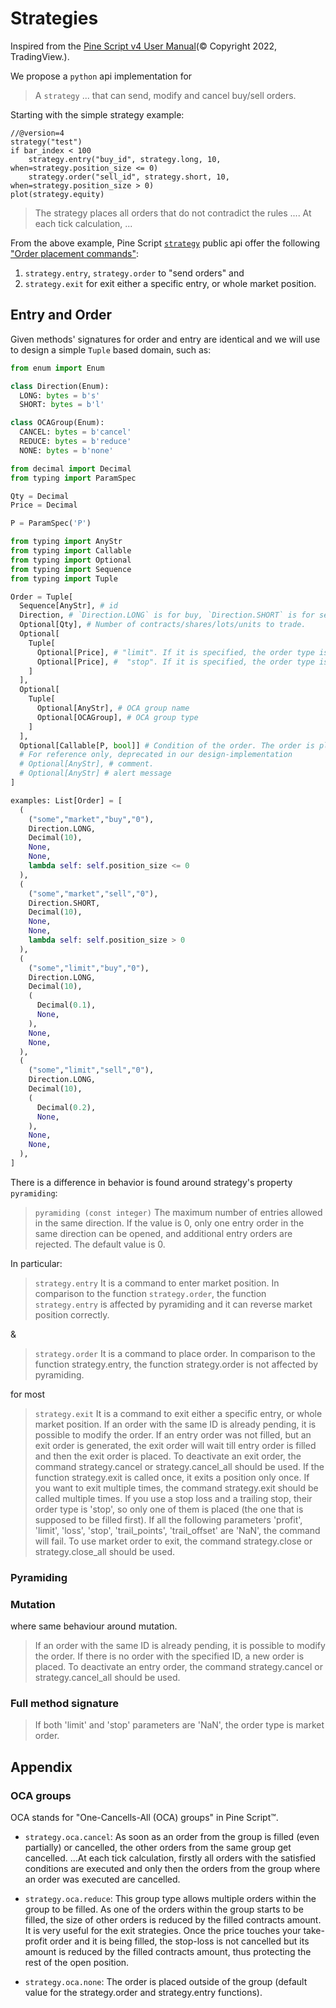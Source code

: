# Strategies

Inspired from the [Pine Script v4 User Manual](https://www.tradingview.com/pine-script-docs/en/v4/essential/Strategies.html)(© Copyright 2022, TradingView.).

We propose a `python` api implementation for 
>  A `strategy` ... that can send, modify and cancel buy/sell orders.

Starting with the simple strategy example:
```
//@version=4
strategy("test")
if bar_index < 100
    strategy.entry("buy_id", strategy.long, 10, when=strategy.position_size <= 0)
    strategy.order("sell_id", strategy.short, 10, when=strategy.position_size > 0)
plot(strategy.equity)
```

> The strategy places all orders that do not contradict the rules .... At each tick calculation, ...

From the above example, Pine Script [`strategy`](https://www.tradingview.com/pine-script-reference/v4/#fun_strategy) public api offer the following ["Order placement commands"](https://www.tradingview.com/pine-script-docs/en/v4/essential/Strategies.html?highlight=order%20placement%20commands#order-placement-commands):
1. `strategy.entry`, `strategy.order` to "send orders" and
3. `strategy.exit` for exit either a specific entry, or whole market position.

## Entry and Order

Given methods' signatures for order and entry are identical and we will use to design a simple `Tuple` based domain, such as:


```python
from enum import Enum

class Direction(Enum):
  LONG: bytes = b's'
  SHORT: bytes = b'l'

class OCAGroup(Enum):
  CANCEL: bytes = b'cancel'
  REDUCE: bytes = b'reduce'
  NONE: bytes = b'none'

from decimal import Decimal
from typing import ParamSpec

Qty = Decimal
Price = Decimal

P = ParamSpec('P')

from typing import AnyStr
from typing import Callable
from typing import Optional
from typing import Sequence
from typing import Tuple

Order = Tuple[
  Sequence[AnyStr], # id
  Direction, # `Direction.LONG` is for buy, `Direction.SHORT` is for sell
  Optional[Qty], # Number of contracts/shares/lots/units to trade.
  Optional[
    Tuple[
      Optional[Price], # "limit". If it is specified, the order type is either 'limit', or 'stop-limit', `None` for any other order type.
      Optional[Price], #  "stop". If it is specified, the order type is either 'stop', or 'stop-limit', `None` for any other order type.
    ]
  ],
  Optional[
    Tuple[
      Optional[AnyStr], # OCA group name
      Optional[OCAGroup], # OCA group type
    ]
  ],
  Optional[Callable[P, bool]] # Condition of the order. The order is placed if condition is 'true'. If condition is 'false', nothing happens
  # For reference only, deprecated in our design-implementation
  # Optional[AnyStr], # comment.
  # Optional[AnyStr] # alert message
]
```

```python
examples: List[Order] = [
  (
    ("some","market","buy","0"),
    Direction.LONG,
    Decimal(10),
    None,
    None,
    lambda self: self.position_size <= 0
  ),
  (
    ("some","market","sell","0"),
    Direction.SHORT,
    Decimal(10),
    None,
    None,
    lambda self: self.position_size > 0
  ),
  (
    ("some","limit","buy","0"),
    Direction.LONG,
    Decimal(10),
    (
      Decimal(0.1),
      None,
    ),
    None,
    None,
  ),
  (
    ("some","limit","sell","0"),
    Direction.LONG,
    Decimal(10),
    (
      Decimal(0.2),
      None,
    ),
    None,
    None,
  ),
]
```
>

There is a difference in behavior is found around strategy's property `pyramiding`:

> `pyramiding (const integer)` The maximum number of entries allowed in the same direction. If the value is 0, only one entry order in the same direction can be opened, and additional entry orders are rejected. The default value is 0.


In particular:

> `strategy.entry`
> It is a command to enter market position. In comparison to the function `strategy.order`, the function `strategy.entry` is affected by pyramiding and it can reverse market position correctly.

& 

> `strategy.order`
> It is a command to place order. In comparison to the function strategy.entry, the function strategy.order is not affected by pyramiding.

for most

> `strategy.exit`
> It is a command to exit either a specific entry, or whole market position. If an order with the same ID is already pending, it is possible to modify the order. If an entry order was not filled, but an exit order is generated, the exit order will wait till entry order is filled and then the exit order is placed. To deactivate an exit order, the command strategy.cancel or strategy.cancel_all should be used. If the function strategy.exit is called once, it exits a position only once. If you want to exit multiple times, the command strategy.exit should be called multiple times. If you use a stop loss and a trailing stop, their order type is 'stop', so only one of them is placed (the one that is supposed to be filled first). If all the following parameters 'profit', 'limit', 'loss', 'stop', 'trail_points', 'trail_offset' are 'NaN', the command will fail. To use market order to exit, the command strategy.close or strategy.close_all should be used.


### Pyramiding


### Mutation
where same behaviour around mutation.
> If an order with the same ID is already pending, it is possible to modify the order. If there is no order with the specified ID, a new order is placed.
> To deactivate an entry order, the command strategy.cancel or strategy.cancel_all should be used. 

### Full method signature
> If both 'limit' and 'stop' parameters are 'NaN', the order type is market order.

## Appendix

### OCA groups

OCA stands for "One-Cancells-All (OCA) groups" in Pine Script™.

- `strategy.oca.cancel`: As soon as an order from the group is filled (even partially) or cancelled, the other orders from the same group get cancelled.  ...At each tick calculation, firstly all orders with the satisfied conditions are executed and only then the orders from the group where an order was executed are cancelled.

- `strategy.oca.reduce`: This group type allows multiple orders within the group to be filled. As one of the orders within the group starts to be filled, the size of other orders is reduced by the filled contracts amount. It is very useful for the exit strategies. Once the price touches your take-profit order and it is being filled, the stop-loss is not cancelled but its amount is reduced by the filled contracts amount, thus protecting the rest of the open position.

- `strategy.oca.none`: The order is placed outside of the group (default value for the strategy.order and strategy.entry functions).

